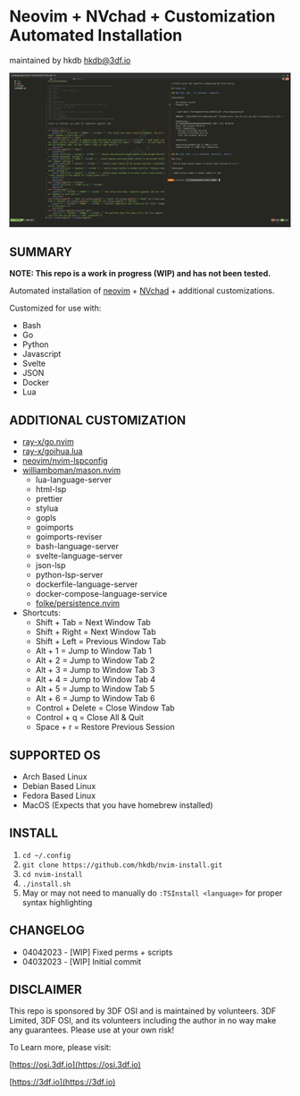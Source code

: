 # Neovim + NVchad + Customization Automated Installation
maintained by hkdb <hkdb@3df.io>

![Screenshot](assets/ss.png)

## SUMMARY

<b>NOTE: This repo is a work in progress (WIP) and has not been tested.</b>

Automated installation of [neovim](https://neovim.io) + [NVchad](https://github.com/NvChad/NvChad) + additional customizations.

Customized for use with:

- Bash
- Go
- Python
- Javascript
- Svelte
- JSON
- Docker
- Lua 

## ADDITIONAL CUSTOMIZATION

- [ray-x/go.nvim](https://github.com/ray-x/go.nvim)
- [ray-x/goihua.lua](https://github.com/ray-x/goihua.lua)
- [neovim/nvim-lspconfig](https://github.com/neovim/nvim-lspconfig)
- [williamboman/mason.nvim](https://github.com/williambowman/mason.nvim)
  - lua-language-server
  - html-lsp
  - prettier
  - stylua
  - gopls
  - goimports
  - goimports-reviser
  - bash-language-server
  - svelte-language-server
  - json-lsp
  - python-lsp-server
  - dockerfile-language-server
  - docker-compose-language-service
  - [folke/persistence.nvim](https://github.com/folke/persistence.nvim)
- Shortcuts:
  - Shift + Tab = Next Window Tab
  - Shift + Right = Next Window Tab
  - Shift + Left = Previous Window Tab
  - Alt + 1 = Jump to Window Tab 1
  - Alt + 2 = Jump to Window Tab 2
  - Alt + 3 = Jump to Window Tab 3
  - Alt + 4 = Jump to Window Tab 4
  - Alt + 5 = Jump to Window Tab 5
  - Alt + 6 = Jump to Window Tab 6
  - Control + Delete = Close Window Tab
  - Control + q = Close All & Quit
  - Space + r = Restore Previous Session

## SUPPORTED OS

- Arch Based Linux
- Debian Based Linux
- Fedora Based Linux
- MacOS (Expects that you have homebrew installed)

## INSTALL

1. `cd ~/.config`
2. `git clone https://github.com/hkdb/nvim-install.git`
3. `cd nvim-install`
4. `./install.sh`
5. May or may not need to manually do `:TSInstall <language>` for proper syntax highlighting

## CHANGELOG

- 04042023 - [WIP] Fixed perms + scripts
- 04032023 - [WIP] Initial commit

## DISCLAIMER

This repo is sponsored by 3DF OSI and is maintained by volunteers. 3DF Limited, 3DF OSI, and its volunteers including the author in no way make any guarantees. Please use at your own risk!

To Learn more, please visit:

[https://osi.3df.io](https://osi.3df.io)

[https://3df.io](https://3df.io)

